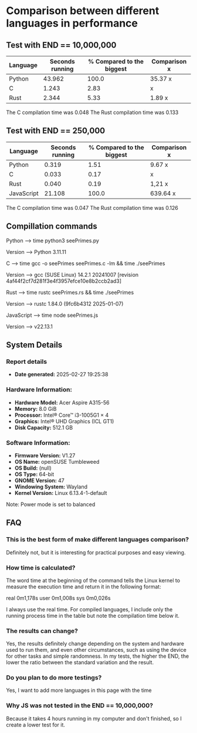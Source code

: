 # Comparison between different languages ​​in performance

## Test with END == 10,000,000
| Language   | Seconds running | % Compared to the biggest | Comparison x |
|------------|-----------------|---------------------------|--------------|
| Python     | 43.962          | 100.0                     | 35.37 x      |
| C          | 1.243           | 2.83                      | x            |
| Rust       | 2.344           | 5.33                      | 1.89 x       |

The C compilation time was 0.048
The Rust compilation time was 0.133

## Test with END == 250,000

| Language   | Seconds running | % Compared to the biggest | Comparison x |
|------------|-----------------|---------------------------|--------------|
| Python     | 0.319           | 1.51                      | 9.67 x       |
| C          | 0.033           | 0.17                      | x            |
| Rust       | 0.040           | 0.19                      | 1,21 x       |
| JavaScript | 21.108          | 100.0                     | 639.64 x     |

The C compilation time was 0.047
The Rust compilation time was 0.126

## Compillation commands
Python --> time python3 seePrimes.py

Version --> Python 3.11.11


C --> time gcc -o seePrimes seePrimes.c -lm && time ./seePrimes

Version --> gcc (SUSE Linux) 14.2.1 20241007 
[revision 4af44f2cf7d281f3e4f3957efce10e8b2ccb2ad3]


Rust --> time rustc seePrimes.rs && time ./seePrimes

Version --> rustc 1.84.0 (9fc6b4312 2025-01-07)


JavaScript --> time node seePrimes.js

Version --> v22.13.1


## System Details
### Report details
- **Date generated:**                              2025-02-27 19:25:38

### Hardware Information:
- **Hardware Model:**                              Acer Aspire A315-56
- **Memory:**                                      8.0 GiB
- **Processor:**                                   Intel® Core™ i3-1005G1 × 4
- **Graphics:**                                    Intel® UHD Graphics (ICL GT1)
- **Disk Capacity:**                               512.1 GB

### Software Information:
- **Firmware Version:**                            V1.27
- **OS Name:**                                     openSUSE Tumbleweed
- **OS Build:**                                    (null)
- **OS Type:**                                     64-bit
- **GNOME Version:**                               47
- **Windowing System:**                            Wayland
- **Kernel Version:**                              Linux 6.13.4-1-default


Note: Power mode is set to balanced

## FAQ
### This is the best form of make different languages comparison?
Definitely not, but it is interesting for practical purposes and easy viewing.

### How time is calculated?
The word time at the beginning of the command tells the Linux kernel to measure 
the execution time and return it in the following format:

real	       0m1,178s
user	       0m1,008s
sys	       0m0,026s

I always use the real time. For compiled languages, I include only the running 
process time in the table but note the compilation time below it.

### The results can change?
Yes, the results definitely change depending on the system and hardware used to 
run them, and even other circumstances, such as using the device for other tasks 
and simple randomness. In my tests, the higher the END, the lower the ratio 
between the standard variation and the result.

### Do you plan to do more testings?
Yes, I want to add more languages in this page with the time

### Why JS was not tested in the END == 10,000,000?
Because it takes 4 hours running in my computer and don't finished, so I create
a lower test for it.
